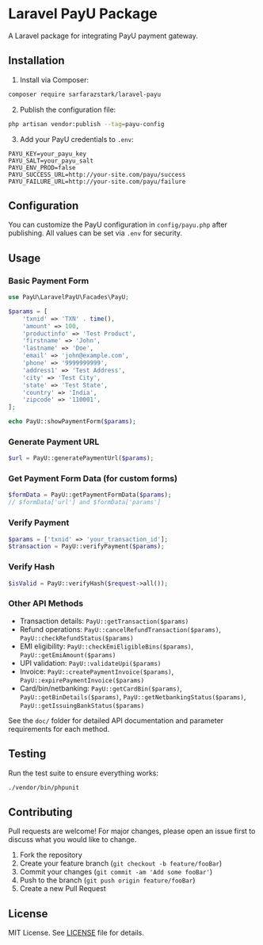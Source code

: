 # Laravel PayU Package

A Laravel package for integrating PayU payment gateway.

## Installation

1. Install via Composer:

```bash
composer require sarfarazstark/laravel-payu
```

2. Publish the configuration file:

```bash
php artisan vendor:publish --tag=payu-config
```

3. Add your PayU credentials to `.env`:

```env
PAYU_KEY=your_payu_key
PAYU_SALT=your_payu_salt
PAYU_ENV_PROD=false
PAYU_SUCCESS_URL=http://your-site.com/payu/success
PAYU_FAILURE_URL=http://your-site.com/payu/failure
```

## Configuration

You can customize the PayU configuration in `config/payu.php` after publishing. All values can be set via `.env` for security.

## Usage

### Basic Payment Form

```php
use PayU\LaravelPayU\Facades\PayU;

$params = [
    'txnid' => 'TXN' . time(),
    'amount' => 100,
    'productinfo' => 'Test Product',
    'firstname' => 'John',
    'lastname' => 'Doe',
    'email' => 'john@example.com',
    'phone' => '9999999999',
    'address1' => 'Test Address',
    'city' => 'Test City',
    'state' => 'Test State',
    'country' => 'India',
    'zipcode' => '110001',
];

echo PayU::showPaymentForm($params);
```

### Generate Payment URL

```php
$url = PayU::generatePaymentUrl($params);
```

### Get Payment Form Data (for custom forms)

```php
$formData = PayU::getPaymentFormData($params);
// $formData['url'] and $formData['params']
```

### Verify Payment

```php
$params = ['txnid' => 'your_transaction_id'];
$transaction = PayU::verifyPayment($params);
```

### Verify Hash

```php
$isValid = PayU::verifyHash($request->all());
```

### Other API Methods

- Transaction details: `PayU::getTransaction($params)`
- Refund operations: `PayU::cancelRefundTransaction($params)`, `PayU::checkRefundStatus($params)`
- EMI eligibility: `PayU::checkEmiEligibleBins($params)`, `PayU::getEmiAmount($params)`
- UPI validation: `PayU::validateUpi($params)`
- Invoice: `PayU::createPaymentInvoice($params)`, `PayU::expirePaymentInvoice($params)`
- Card/bin/netbanking: `PayU::getCardBin($params)`, `PayU::getBinDetails($params)`, `PayU::getNetbankingStatus($params)`, `PayU::getIssuingBankStatus($params)`

See the `doc/` folder for detailed API documentation and parameter requirements for each method.

## Testing

Run the test suite to ensure everything works:

```bash
./vendor/bin/phpunit
```

## Contributing

Pull requests are welcome! For major changes, please open an issue first to discuss what you would like to change.

1. Fork the repository
2. Create your feature branch (`git checkout -b feature/fooBar`)
3. Commit your changes (`git commit -am 'Add some fooBar'`)
4. Push to the branch (`git push origin feature/fooBar`)
5. Create a new Pull Request

## License

MIT License. See [LICENSE](LICENSE) file for details.
